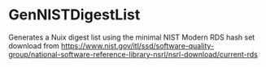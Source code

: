 # GenNISTDigestList

Generates a Nuix digest list using the minimal NIST Modern RDS hash set download from https://www.nist.gov/itl/ssd/software-quality-group/national-software-reference-library-nsrl/nsrl-download/current-rds
